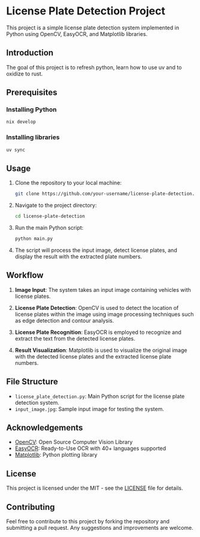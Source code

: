 # License Plate Detection Project

This project is a simple license plate detection system implemented in Python using OpenCV, EasyOCR, and Matplotlib libraries.

## Introduction

The goal of this project is to refresh python, learn how to use uv and to oxidize to rust.

## Prerequisites

### Installing Python

```bash
nix develop
```

### Installing libraries

```bash
uv sync
```

## Usage

1. Clone the repository to your local machine:
   ```bash
   git clone https://github.com/your-username/license-plate-detection.git
   ```

2. Navigate to the project directory:
   ```bash
   cd license-plate-detection
   ```

3. Run the main Python script:
   ```bash
   python main.py
   ```

4. The script will process the input image, detect license plates, and display the result with the extracted plate numbers.

## Workflow

1. **Image Input**: The system takes an input image containing vehicles with license plates.

2. **License Plate Detection**: OpenCV is used to detect the location of license plates within the image using image processing techniques such as edge detection and contour analysis.

3. **License Plate Recognition**: EasyOCR is employed to recognize and extract the text from the detected license plates.

4. **Result Visualization**: Matplotlib is used to visualize the original image with the detected license plates and the extracted license plate numbers.

## File Structure

- `license_plate_detection.py`: Main Python script for the license plate detection system.
- `input_image.jpg`: Sample input image for testing the system.

## Acknowledgements

- [OpenCV](https://opencv.org/): Open Source Computer Vision Library
- [EasyOCR](https://github.com/JaidedAI/EasyOCR): Ready-to-Use OCR with 40+ languages supported
- [Matplotlib](https://matplotlib.org/): Python plotting library

## License

This project is licensed under the MIT - see the [LICENSE](LICENSE) file for details.

## Contributing

Feel free to contribute to this project by forking the repository and submitting a pull request. Any suggestions and improvements are welcome.
